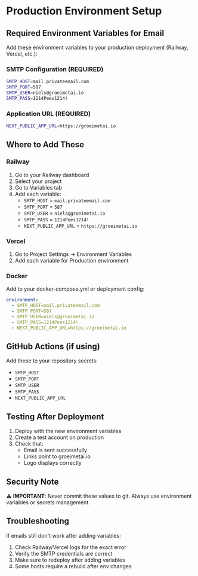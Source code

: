 # Production Environment Setup

## Required Environment Variables for Email

Add these environment variables to your production deployment (Railway, Vercel, etc.):

### SMTP Configuration (REQUIRED)
```bash
SMTP_HOST=mail.privateemail.com
SMTP_PORT=587
SMTP_USER=niels@groeimetai.io
SMTP_PASS=1214Pees1214!
```

### Application URL (REQUIRED)
```bash
NEXT_PUBLIC_APP_URL=https://groeimetai.io
```

## Where to Add These

### Railway
1. Go to your Railway dashboard
2. Select your project
3. Go to Variables tab
4. Add each variable:
   - `SMTP_HOST` = `mail.privateemail.com`
   - `SMTP_PORT` = `587`
   - `SMTP_USER` = `niels@groeimetai.io`
   - `SMTP_PASS` = `1214Pees1214!`
   - `NEXT_PUBLIC_APP_URL` = `https://groeimetai.io`

### Vercel
1. Go to Project Settings → Environment Variables
2. Add each variable for Production environment

### Docker
Add to your docker-compose.yml or deployment config:
```yaml
environment:
  - SMTP_HOST=mail.privateemail.com
  - SMTP_PORT=587
  - SMTP_USER=niels@groeimetai.io
  - SMTP_PASS=1214Pees1214!
  - NEXT_PUBLIC_APP_URL=https://groeimetai.io
```

## GitHub Actions (if using)

Add these to your repository secrets:
- `SMTP_HOST`
- `SMTP_PORT`
- `SMTP_USER`
- `SMTP_PASS`
- `NEXT_PUBLIC_APP_URL`

## Testing After Deployment

1. Deploy with the new environment variables
2. Create a test account on production
3. Check that:
   - Email is sent successfully
   - Links point to groeimetai.io
   - Logo displays correctly

## Security Note

⚠️ **IMPORTANT**: Never commit these values to git. Always use environment variables or secrets management.

## Troubleshooting

If emails still don't work after adding variables:
1. Check Railway/Vercel logs for the exact error
2. Verify the SMTP credentials are correct
3. Make sure to redeploy after adding variables
4. Some hosts require a rebuild after env changes